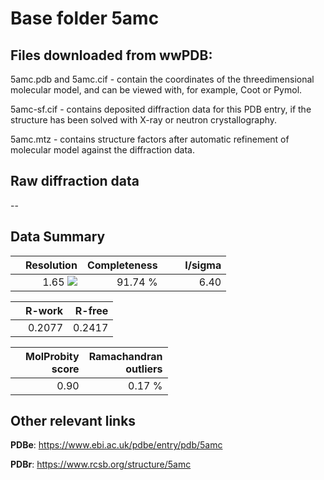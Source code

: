 # Base folder 5amc

## Files downloaded from wwPDB:

5amc.pdb and 5amc.cif - contain the coordinates of the threedimensional molecular model, and can be viewed with, for example, Coot or Pymol.

5amc-sf.cif - contains deposited diffraction data for this PDB entry, if the structure has been solved with X-ray or neutron crystallography.

5amc.mtz - contains structure factors after automatic refinement of molecular model against the diffraction data.

## Raw diffraction data

--<br> 

## Data Summary
|   | Resolution | Completeness| I/sigma |
|---|-------------:|----------------:|--------------:|
|   |1.65 ![](https://github.com/thorn-lab/coronavirus_structural_task_force/blob/master/outreach/ang.svg)|91.74 %|<img width=50/>6.40 |

|   | **R-work**| **R-free**   
|---|-------------:|----------------:|           
||0.2077|0.2417|

|   |**MolProbity<br>score**| **Ramachandran<br>outliers** 
|---|-------------:|----------------:|
||0.90|0.17 %|

## Other relevant links 
**PDBe**:  https://www.ebi.ac.uk/pdbe/entry/pdb/5amc
 
**PDBr**: https://www.rcsb.org/structure/5amc 

